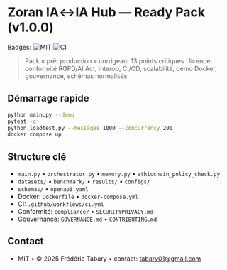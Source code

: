 # Zoran IA↔IA Hub — Ready Pack (v1.0.0)

Badges: ![MIT](https://img.shields.io/badge/license-MIT-green) ![CI](https://img.shields.io/badge/CI-GitHub%20Actions-blue)

> Pack « prêt production » corrigeant 13 points critiques : licence, conformité RGPD/AI Act, interop, CI/CD, scalabilité, démo Docker, gouvernance, schémas normalisés.

## Démarrage rapide
```bash
python main.py --demo
pytest -q
python loadtest.py --messages 1000 --concurrency 200
docker compose up
```

## Structure clé
- `main.py` • `orchestrator.py` • `memory.py` • `ethicchain_policy_check.py`
- `datasets/` • `benchmark/` • `results/` • `configs/`
- `schemas/` • `openapi.yaml`
- Docker: `Dockerfile` • `docker-compose.yml`
- CI: `.github/workflows/ci.yml`
- Conformité: `compliance/` • `SECURITYPRIVACY.md`
- Gouvernance: `GOVERNANCE.md` • `CONTRIBUTING.md`

## Contact
- MIT • © 2025 Frédéric Tabary • contact: tabary01@gmail.com
